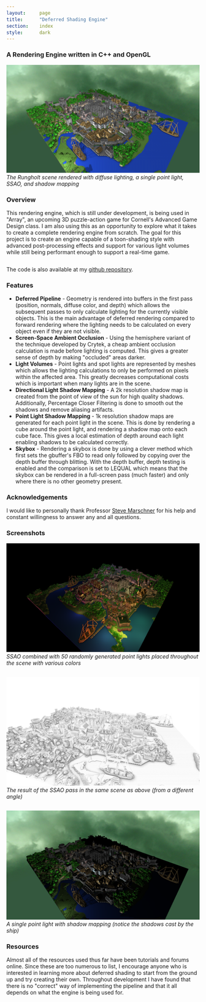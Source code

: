 ```yaml
---
layout:     page
title:      "Deferred Shading Engine"
section:	index
style:		dark
---
```


### A Rendering Engine written in C++ and OpenGL

![The Rungholt scene rendered with simple diffuse lighting and SSAO](../images/deferred.png)
*The Rungholt scene rendered with diffuse lighting, a single point light, SSAO, and shadow mapping*

### Overview ###
This rendering engine, which is still under development, is being used in "Array", an upcoming 3D puzzle-action game for Cornell's Advanced Game Design class. I am also using this as an opportunity to explore what it takes to create a complete rendering engine from scratch. The goal for this project is to create an engine capable of a toon-shading style with advanced post-processing effects and support for various light volumes while still being performant enough to support a real-time game.

<pre></pre>
The code is also available at my [github repository](https://github.com/JAGJ10/DeferredRenderer).

### Features ###
- **Deferred Pipeline** - Geometry is rendered into buffers in the first pass (position, normals, diffuse color, and depth) which allows the subsequent passes to only calculate lighting for the currently visible objects. This is the main advantage of deferred rendering compared to forward rendering where the lighting needs to be calculated on every object even if they are not visible.
- **Screen-Space Ambient Occlusion** - Using the hemisphere variant of the technique developed by Crytek, a cheap ambient occlusion calculation is made before lighting is computed. This gives a greater sense of depth by making "occluded" areas darker.
- **Light Volumes** - Point lights and spot lights are represented by meshes which allows the lighting calculations to only be performed on pixels within the affected area. This greatly decreases computational costs which is important when many lights are in the scene.
- **Directional Light Shadow Mapping** - A 2k resolution shadow map is created from the point of view of the sun for high quality shadows. Additionally, Percentage Closer Filtering is done to smooth out the shadows and remove aliasing artifacts.
- **Point Light Shadow Mapping** - 1k resolution shadow maps are generated for each point light in the scene. This is done by rendering a cube around the point light, and rendering a shadow map onto each cube face. This gives a local estimation of depth around each light enabling shadows to be calculated correctly. 
- **Skybox** - Rendering a skybox is done by using a clever method which first sets the gbuffer's FBO to read only followed by copying over the depth buffer through blitting. With the depth buffer, depth testing is enabled and the comparison is set to LEQUAL which means that the skybox can be rendered in a full-screen pass (much faster) and only where there is no other geometry present.


### Acknowledgements ###
I would like to personally thank Professor [Steve Marschner](http://www.cs.cornell.edu/~srm/) for his help and constant willingness to answer any and all questions.

### Screenshots ###
![The Rungholt scene rendered with simple diffuse lighting and SSAO](../images/deferred2.png)
*SSAO combined with 50 randomly generated point lights placed throughout the scene with various colors*
<pre></pre>
![The Rungholt scene rendered with simple diffuse lighting and SSAO](../images/ssao.png)
*The result of the SSAO pass in the same scene as above (from a different angle)*
<pre></pre>
![The Rungholt scene rendered with simple diffuse lighting and SSAO](../images/plshadow.png)
*A single point light with shadow mapping (notice the shadows cast by the ship)*


### Resources ###
Almost all of the resources used thus far have been tutorials and forums online. Since these are too numerous to list, I encourage anyone who is interested in learning more about deferred shading to start from the ground up and try creating their own. Throughout development I have found that there is no "correct" way of implementing the pipeline and that it all depends on what the engine is being used for.